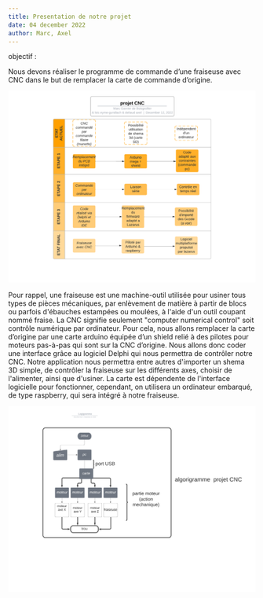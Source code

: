 ```yaml
---
title: Presentation de notre projet
date: 04 december 2022
author: Marc, Axel
---
```

objectif : 
 	
Nous devons réaliser le programme de commande d’une fraiseuse avec CNC dans le but de remplacer la carte de commande d’origine.

![](./_Logigramme.png)

Pour rappel, une fraiseuse est une machine-outil utilisée pour usiner tous types de pièces mécaniques, par enlèvement de matière à partir de blocs ou parfois d'ébauches estampées ou moulées, à l'aide d'un outil coupant nommé fraise.
La CNC signifie seulement "computer numerical control" soit contrôle numérique par ordinateur.
Pour cela, nous allons remplacer la carte d’origine par une carte arduino équipée d’un shield relié à des pilotes pour moteurs pas-à-pas qui sont sur la CNC d’origine.
Nous allons donc coder une interface grâce au logiciel Delphi qui nous permettra de contrôler notre CNC.
Notre application nous permettra entre autres d'importer un shema 3D simple, de contrôler la fraiseuse sur les différents axes, choisir de l'alimenter, ainsi que d'usiner.
La carte est dépendente de l'interface logicielle pour fonctionner, cependant, on utilisera un ordinateur embarqué, de type raspberry, qui sera intégré à notre fraiseuse.

![](./Logigramme2.png)
